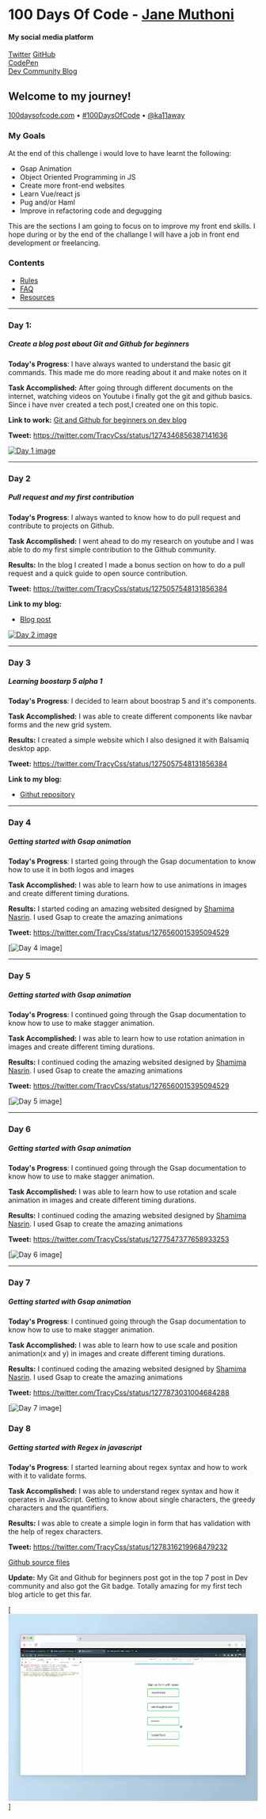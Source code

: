 # 100 Days Of Code - [Jane Muthoni](https://dev.to/janetracydev)

#### My social media platform

[Twitter](https://twitter.com/TracyCss "Follow me on Twitter") 
[GitHub](https://github.com/muchirijane "Follow me om GitHub or check out my projects")  
[CodePen](https://codepen.io/tracey_jane "Follow me on CodePen or check out my pens")  
[Dev Community Blog](https://dev.to/janetracydev "Follow me and  check out my posts")

## Welcome to my journey!


[100daysofcode.com](https://100daysofcode.com) &bull; [#100DaysOfCode](https://twitter.com/hashtag/100DaysOfCode) &bull; [@ka11away](https://twitter.com/ka11away)

### My Goals

At the end of this challenge i would love to have learnt the following:

- Gsap Animation
- Object Oriented Programming in JS
- Create more front-end websites
- Learn Vue/react js
- Pug and/or Haml
- Improve in refactoring code and degugging

This are the sections I am going to focus on to improve my front end skills. I hope during or by the end of the challange I will have a job in front end development or freelancing.

### Contents

* [Rules](rules.md)
* [FAQ](FAQ.md)
* [Resources](resources.md)

---

### Day 1:  
##### Create a blog post about Git and Github for beginners

**Today's Progress**: I have always wanted to understand the basic git commands. This made me do more reading about it and make notes on it

**Task Accomplished:** After going through different documents on the internet, watching videos on Youtube i finally got the git and github basics. 
                       Since i have nver created a tech post,I created one on this topic. 
  

**Link to work:** [Git and Github for beginners on dev blog](https://dev.to/tracycss/git-and-github-for-beginners-po3)

**Tweet:** https://twitter.com/TracyCss/status/1274346856387141636

[![Day 1 image](assets/img/day-1.gif)](https://dev.to/tracycss/git-and-github-for-beginners-po3)

---


### Day 2
##### Pull request and my first contribution

**Today's Progress**: I always wanted to know how to do pull request and contribute to projects on Github.

**Task Accomplished:** I went ahead to do my research on youtube and I was able to do my first simple contribution to the Github community.

**Results:** In the blog I created I made a bonus section on how to do a pull request and a quick guide to open source contribution.

**Tweet:** https://twitter.com/TracyCss/status/1275057548131856384

**Link to my blog:**
- [Blog post](https://dev.to/tracycss/git-and-github-for-beginners-po3)


[![Day 2 image](assets/img/day-2.gif)](https://dev.to/tracycss/git-and-github-for-beginners-po3)

---

### Day 3
##### Learning boostarp 5 alpha 1

**Today's Progress**: I decided to learn about boostrap 5 and it's components.

**Task Accomplished:** I was able to create different components like navbar forms and the new grid system.

**Results:** I created a simple website which I also designed it with Balsamiq desktop app.

**Tweet:** https://twitter.com/TracyCss/status/1275057548131856384

**Link to my blog:**
- [Githut repository](https://github.com/muchirijane/boostrap-5-website)

---

### Day 4
##### Getting started with Gsap animation

**Today's Progress**: I started going through the Gsap documentation to know how to use it in both logos and images

**Task Accomplished:** I was able to learn how to use animations in images and create different timing durations.

**Results:** I started coding an amazing websited designed by [Shamima Nasrin](https://dribbble.com/shamimanasrin?ref=uistore.design). I used Gsap to create the amazing       animations

**Tweet:** https://twitter.com/TracyCss/status/1276560015395094529


[![Day 4 image](assets/img/day-4.gif)]

---

### Day 5
##### Getting started with Gsap animation

**Today's Progress**: I continued going through the Gsap documentation to know how to use to make stagger animation.

**Task Accomplished:** I was able to learn how to use rotation animation in images and create different timing durations.

**Results:** I continued coding the amazing websited designed by [Shamima Nasrin](https://dribbble.com/shamimanasrin?ref=uistore.design).
             I used Gsap to create the amazing  animations

**Tweet:** https://twitter.com/TracyCss/status/1276560015395094529


[![Day 5 image](assets/img/day-5.gif)]

---
### Day 6
##### Getting started with Gsap animation

**Today's Progress**: I continued going through the Gsap documentation to know how to use to make stagger animation.

**Task Accomplished:** I was able to learn how to use rotation and scale animation in images and create different timing durations.

**Results:** I continued coding the amazing websited designed by [Shamima Nasrin](https://dribbble.com/shamimanasrin?ref=uistore.design).
             I used Gsap to create the amazing  animations

**Tweet:** https://twitter.com/TracyCss/status/1277547377658933253


[![Day 6 image](assets/img/day-6.gif)]

---
### Day 7
##### Getting started with Gsap animation

**Today's Progress**: I continued going through the Gsap documentation to know how to use to make stagger animation.

**Task Accomplished:** I was able to learn how to use scale and position animation(x and y) in images and create different timing durations.

**Results:** I continued coding the amazing websited designed by [Shamima Nasrin](https://dribbble.com/shamimanasrin?ref=uistore.design).
             I used Gsap to create the amazing  animations

**Tweet:** https://twitter.com/TracyCss/status/1277873031004684288


[![Day 7 image](assets/img/day-7.gif)]

### Day 8
##### Getting started with Regex in javascript

**Today's Progress**: I started learning about regex syntax and how to work with it to validate forms.

**Task Accomplished:** I was able to understand regex syntax and how it operates in JavaScript. Getting to know about single characters, the greedy characters and the quantifiers. 

**Results:** I was able to create a simple login in form that has validation with the help of regex characters.

**Tweet:** https://twitter.com/TracyCss/status/1278316219968479232

[Github source files](https://github.com/muchirijane/regex-basic)

**Update:** My Git and Github for beginners post got in the top 7 post in Dev community and also got the Git badge. Totally amazing for my first tech blog article to get this far.

[![Day 8 image](assets/img/day-8.gif)]